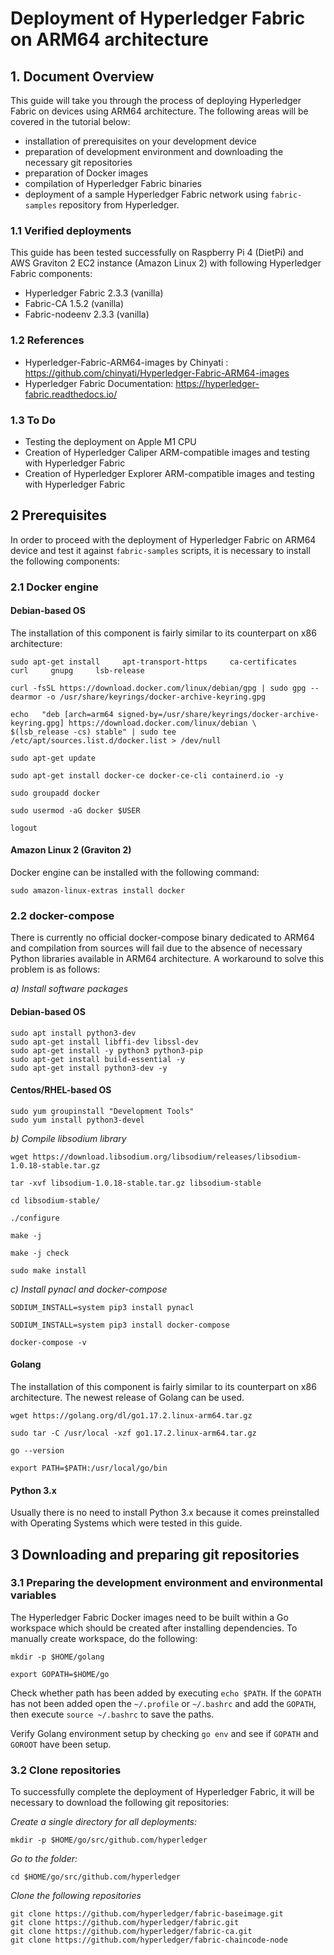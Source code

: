 # Deployment of Hyperledger Fabric on ARM64 architecture

## 1. Document Overview

This guide will take you through the process of deploying Hyperledger Fabric on devices using ARM64 architecture. The following areas will be covered in the tutorial below:

- installation of prerequisites on your development device
- preparation of development environment and downloading the necessary git repositories
- preparation of Docker images
- compilation of Hyperledger Fabric binaries
- deployment of a sample Hyperledger Fabric network using `fabric-samples` repository from Hyperledger.

### 1.1 Verified deployments

This guide has been tested successfully on Raspberry Pi 4 (DietPi) and AWS Graviton 2 EC2 instance (Amazon Linux 2) with following Hyperledger Fabric components:

- Hyperledger Fabric 2.3.3 (vanilla)
- Fabric-CA 1.5.2 (vanilla)
- Fabric-nodeenv 2.3.3 (vanilla)

### 1.2 References

- Hyperledger-Fabric-ARM64-images by Chinyati : https://github.com/chinyati/Hyperledger-Fabric-ARM64-images
- Hyperledger Fabric Documentation: https://hyperledger-fabric.readthedocs.io/

### 1.3 To Do

- Testing the deployment on Apple M1 CPU
- Creation of Hyperledger Caliper ARM-compatible images and testing with Hyperledger Fabric
- Creation of Hyperledger Explorer ARM-compatible images and testing with Hyperledger Fabric

## 2 Prerequisites

In order to proceed with the deployment of Hyperledger Fabric on ARM64 device and test it against `fabric-samples` scripts, it is necessary to install the following components:

### 2.1 Docker engine

#### Debian-based OS

The installation of this component is fairly similar to its counterpart on x86 architecture:

```
sudo apt-get install     apt-transport-https     ca-certificates     curl     gnupg     lsb-release

curl -fsSL https://download.docker.com/linux/debian/gpg | sudo gpg --dearmor -o /usr/share/keyrings/docker-archive-keyring.gpg

echo   "deb [arch=arm64 signed-by=/usr/share/keyrings/docker-archive-keyring.gpg] https://download.docker.com/linux/debian \
$(lsb_release -cs) stable" | sudo tee /etc/apt/sources.list.d/docker.list > /dev/null

sudo apt-get update

sudo apt-get install docker-ce docker-ce-cli containerd.io -y

sudo groupadd docker

sudo usermod -aG docker $USER

logout
```

#### Amazon Linux 2 (Graviton 2)

Docker engine can be installed with the following command:

```
sudo amazon-linux-extras install docker
```

### 2.2 docker-compose

There is currently no official docker-compose binary dedicated to ARM64 and compilation from sources will fail due to the absence of necessary Python libraries available in ARM64 architecture. A workaround to solve this problem is as follows:

*a) Install software packages*

#### Debian-based OS

```
sudo apt install python3-dev
sudo apt-get install libffi-dev libssl-dev
sudo apt-get install -y python3 python3-pip
sudo apt-get install build-essential -y
sudo apt-get install python3-dev -y
```

#### Centos/RHEL-based OS

```
sudo yum groupinstall "Development Tools"
sudo yum install python3-devel
```

*b) Compile libsodium library*

```
wget https://download.libsodium.org/libsodium/releases/libsodium-1.0.18-stable.tar.gz

tar -xvf libsodium-1.0.18-stable.tar.gz libsodium-stable

cd libsodium-stable/

./configure 

make -j

make -j check

sudo make install
```

*c) Install pynacl and docker-compose*

```
SODIUM_INSTALL=system pip3 install pynacl

SODIUM_INSTALL=system pip3 install docker-compose

docker-compose -v
```


#### Golang

The installation of this component is fairly similar to its counterpart on x86 architecture. The newest release of Golang can be used.

```
wget https://golang.org/dl/go1.17.2.linux-arm64.tar.gz

sudo tar -C /usr/local -xzf go1.17.2.linux-arm64.tar.gz 

go --version

export PATH=$PATH:/usr/local/go/bin
```

#### Python 3.x

Usually there is no need to install Python 3.x because it comes preinstalled with Operating Systems which were tested in this guide.

## 3 Downloading and preparing git repositories

### 3.1 Preparing the development environment and environmental variables

The Hyperledger Fabric Docker images need to be built within a Go workspace which should be created after installing dependencies. To manually create workspace, do the following:

```
mkdir -p $HOME/golang

export GOPATH=$HOME/go
```

Check whether path has been added by executing `echo $PATH`. If the `GOPATH` has not been added open the `~/.profile` or `~/.bashrc` and add the `GOPATH`, then execute `source ~/.bashrc` to save the paths.

Verify Golang environment setup by checking `go env` and see if `GOPATH` and `GOROOT` have been setup.

### 3.2 Clone repositories

To successfully complete the deployment of Hyperledger Fabric, it will be necessary to download the following git repositories:

*Create a single directory for all deployments:*

```
mkdir -p $HOME/go/src/github.com/hyperledger
```

*Go to the folder:*

```
cd $HOME/go/src/github.com/hyperledger
```

*Clone the following repositories*

```
git clone https://github.com/hyperledger/fabric-baseimage.git
git clone https://github.com/hyperledger/fabric.git
git clone https://github.com/hyperledger/fabric-ca.git
git clone https://github.com/hyperledger/fabric-chaincode-node
```
